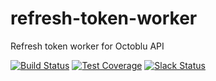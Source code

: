# refresh-token-worker
Refresh token worker for Octoblu API

[![Build Status](https://travis-ci.com/octoblu/refresh-token-worker.svg?token=eXNoAGXcaFwqBq7tyE5q&branch=master)](https://travis-ci.com/octoblu/refresh-token-worker)
[![Test Coverage](https://codecov.io/gh/octoblu/refresh-token-worker/branch/master/graph/badge.svg)](https://codecov.io/gh/octoblu/refresh-token-worker)
[![Slack Status](http://community-slack.octoblu.com/badge.svg)](http://community-slack.octoblu.com)
